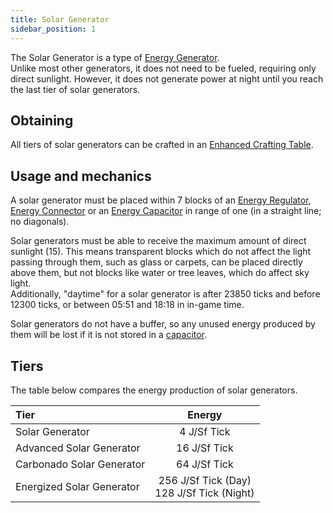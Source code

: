 ```yaml
---
title: Solar Generator
sidebar_position: 1
---
```


The Solar Generator is a type of [Energy Generator](../Electric-Machines.md).  
Unlike most other generators, it does not need to be fueled, requiring only direct sunlight. However, it does not generate power at night until you reach the last tier of solar generators.

## Obtaining

All tiers of solar generators can be crafted in an [Enhanced Crafting Table](../../Basic-Machines/Enhanced-Crafting-Table.md).

## Usage and mechanics

A solar generator must be placed within 7 blocks of an [Energy Regulator](../Energy-Management/Energy-Regulator.md), [Energy Connector](../Energy-Management/Energy-Connector.md) or an [Energy Capacitor](../Energy-Management/Energy-Capacitors.md) in range of one (in a straight line; no diagonals).

Solar generators must be able to receive the maximum amount of direct sunlight (15). This means transparent blocks which do not affect the light passing through them, such as glass or carpets, can be placed directly above them, but not blocks like water or tree leaves, which do affect sky light.  
Additionally, "daytime" for a solar generator is after 23850 ticks and before 12300 ticks, or between 05:51 and 18:18 in in-game time.

Solar generators do not have a buffer, so any unused energy produced by them will be lost if it is not stored in a [capacitor](../Energy-Management/Energy-Capacitors.md).

## Tiers

The table below compares the energy production of solar generators.

| Tier                      | Energy                                       |
| :------------------------ | :------------------------------------------: |
| Solar Generator           |                 4 J/Sf Tick                  |
| Advanced Solar Generator  |                 16 J/Sf Tick                 |
| Carbonado Solar Generator |                 64 J/Sf Tick                 |
| Energized Solar Generator | 256 J/Sf Tick (Day)<br />128 J/Sf Tick (Night) |
